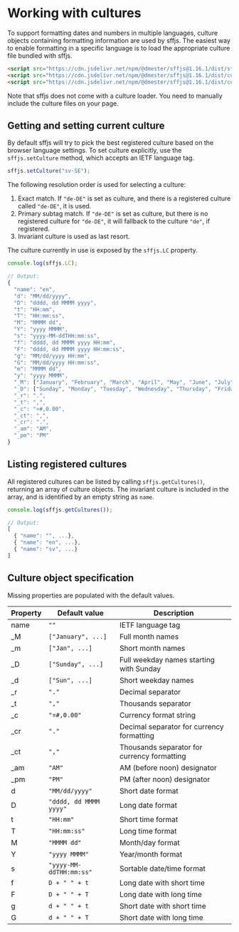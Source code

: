 # Working with cultures

To support formatting dates and numbers in multiple languages, culture objects containing formatting information
are used by sffjs. The easiest way to enable formatting in a specific language is to load the appropriate
culture file bundled with sffjs.

```html
<script src="https://cdn.jsdelivr.net/npm/@dmester/sffjs@1.16.1/dist/stringformat.min.js"></script>
<script src="https://cdn.jsdelivr.net/npm/@dmester/sffjs@1.16.1/dist/cultures/stringformat.en.js"></script>
<script src="https://cdn.jsdelivr.net/npm/@dmester/sffjs@1.16.1/dist/cultures/stringformat.sv.js"></script>
```

Note that sffjs does not come with a culture loader. You need to manually include the culture files on your page.

## Getting and setting current culture

By default sffjs will try to pick the best registered culture based on the browser language settings. 
To set culture explicitly, use the `sffjs.setCulture` method, which accepts an IETF language tag.

```js
sffjs.setCulture("sv-SE");
```

The following resolution order is used for selecting a culture:

1. Exact match. If `"de-DE"` is set as culture, and there is a registered culture called `"de-DE"`, it is used.
2. Primary subtag match. If `"de-DE"` is set as culture, but there is no registered culture for `"de-DE"`, it will fallback to the culture `"de"`, if registered.
3. Invariant culture is used as last resort.

The culture currently in use is exposed by the `sffjs.LC` property.

```js
console.log(sffjs.LC);

// Output:
{
  "name": "en",
  "d": "MM/dd/yyyy",
  "D": "dddd, dd MMMM yyyy",
  "t": "HH:mm",
  "T": "HH:mm:ss",
  "M": "MMMM dd",
  "Y": "yyyy MMMM",
  "s": "yyyy-MM-ddTHH:mm:ss",
  "f": "dddd, dd MMMM yyyy HH:mm",
  "F": "dddd, dd MMMM yyyy HH:mm:ss",
  "g": "MM/dd/yyyy HH:mm",
  "G": "MM/dd/yyyy HH:mm:ss",
  "m": "MMMM dd",
  "y": "yyyy MMMM",
  "_M": ["January", "February", "March", "April", "May", "June", "July", "August", "September", "October", "November", "December"],
  "_D": ["Sunday", "Monday", "Tuesday", "Wednesday", "Thursday", "Friday", "Saturday"],
  "_r": ".",
  "_t": ",",
  "_c": "¤#,0.00",
  "_ct": ",",
  "_cr": ".",
  "_am": "AM",
  "_pm": "PM"
}
```

## Listing registered cultures
All registered cultures can be listed by calling `sffjs.getCultures()`, returning an array of culture objects. The invariant culture is included in the array, and is identified by an empty string as `name`.

```js
console.log(sffjs.getCultures());

// Output:
[
  { "name": "", ...},
  { "name": "en", ...},
  { "name": "sv", ...}
]
```

## Culture object specification

Missing properties are populated with the default values.

| Property | Default value           | Description       |
| -------- | ----------------------- | ----------------- |
| name     | `""`                    | IETF language tag |
| _M       | `["January", ...]`      | Full month names |
| _m       | `["Jan", ...]`          | Short month names |
| _D       | `["Sunday", ...]`       | Full weekday names starting with Sunday |
| _d       | `["Sun", ...]`          | Short weekday names |
| _r       | `"."`                   | Decimal separator |
| _t       | `","`                   | Thousands separator |
| _c       | `"¤#,0.00"`             | Currency format string |
| _cr      | `"."`                   | Decimal separator for currency formatting |
| _ct      | `","`                   | Thousands separator for currency formatting |
| _am      | `"AM"`                  | AM (before noon) designator |
| _pm      | `"PM"`                  | PM (after noon) designator |
| d        | `"MM/dd/yyyy"`          | Short date format |
| D        | `"dddd, dd MMMM yyyy"`  | Long date format |
| t        | `"HH:mm"`               | Short time format |
| T        | `"HH:mm:ss"`            | Long time format |
| M        | `"MMMM dd"`             | Month/day format |
| Y        | `"yyyy MMMM"`           | Year/month format |
| s        | `"yyyy-MM-ddTHH:mm:ss"` | Sortable date/time format |
| f        | `D + " " + t`           | Long date with short time |
| F        | `D + " " + T`           | Long date with long time |
| g        | `d + " " + t`           | Short date with short time |
| G        | `d + " " + T`           | Short date with long time |


